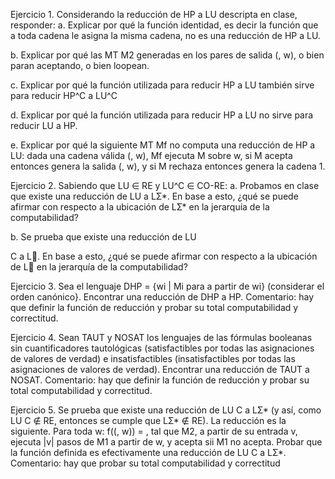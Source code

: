 Ejercicio 1. Considerando la reducción de HP a LU descripta en clase, responder:
a. Explicar por qué la función identidad, es decir la función que a toda cadena le asigna la misma cadena, no es una reducción de HP a LU.



b. Explicar por qué las MT M2 generadas en los pares de salida (<M2>, w), o bien paran
aceptando, o bien loopean.

c. Explicar por qué la función utilizada para reducir HP a LU también sirve para reducir HP^C a LU^C

d. Explicar por qué la función utilizada para reducir HP a LU no sirve para reducir LU a HP.

e. Explicar por qué la siguiente MT Mf no computa una reducción de HP a LU: dada una cadena válida (<M>, w), Mf ejecuta M sobre w, si M acepta entonces genera la salida (<M>, w), y si M rechaza entonces genera la cadena 1.


Ejercicio 2. Sabiendo que LU ∈ RE y LU^C ∈ CO-RE:
a. Probamos en clase que existe una reducción de LU a LƩ*. En base a esto, ¿qué se puede
afirmar con respecto a la ubicación de LƩ* en la jerarquía de la computabilidad?

b. Se prueba que existe una reducción de LU

C a L. En base a esto, ¿qué se puede afirmar con respecto a la ubicación de L en la jerarquía de la computabilidad?


Ejercicio 3. Sea el lenguaje DHP = {wi | Mi para a partir de wi} (considerar el orden canónico}.
Encontrar una reducción de DHP a HP. Comentario: hay que definir la función de reducción y
probar su total computabilidad y correctitud.


Ejercicio 4. Sean TAUT y NOSAT los lenguajes de las fórmulas booleanas sin cuantificadores
tautológicas (satisfactibles por todas las asignaciones de valores de verdad) e insatisfactibles
(insatisfactibles por todas las asignaciones de valores de verdad). Encontrar una reducción de
TAUT a NOSAT. Comentario: hay que definir la función de reducción y probar su total
computabilidad y correctitud.


Ejercicio 5. Se prueba que existe una reducción de LU
C a LƩ* (y así, como LU
C ∉ RE, entonces se
cumple que LƩ* ∉ RE). La reducción es la siguiente. Para toda w: f((<M1>, w)) = <M2>, tal que M2,
a partir de su entrada v, ejecuta |v| pasos de M1 a partir de w, y acepta sii M1 no acepta. Probar
que la función definida es efectivamente una reducción de LU
C a LƩ*. Comentario: hay que probar
su total computabilidad y correctitud